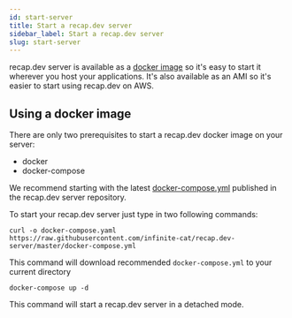 ```yaml
---
id: start-server
title: Start a recap.dev server
sidebar_label: Start a recap.dev server
slug: start-server
---
```


recap.dev server is available as a [docker image](https://hub.docker.com/repository/docker/recapdev/server) so it's easy to start it wherever you host your applications. 
It's also available as an AMI so it's easier to start using recap.dev on AWS.

## Using a docker image

There are only two prerequisites to start a recap.dev docker image on your server:

- docker
- docker-compose

We recommend starting with the latest [docker-compose.yml](https://github.com/infinite-cat/recap.dev-server/blob/master/docker-compose.yml) published in the recap.dev server repository.

To start your recap.dev server just type in two following commands:

```
curl -o docker-compose.yaml https://raw.githubusercontent.com/infinite-cat/recap.dev-server/master/docker-compose.yml
```
This command will download recommended `docker-compose.yml` to your current directory


```
docker-compose up -d
```

This command will start a recap.dev server in a detached mode.
